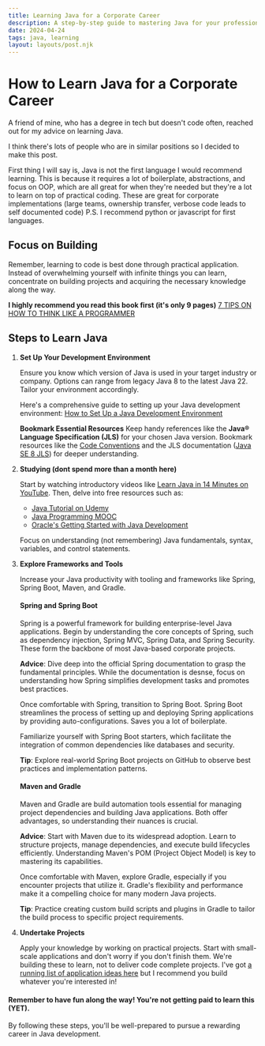 ```yaml
---
title: Learning Java for a Corporate Career
description: A step-by-step guide to mastering Java for your professional journey.
date: 2024-04-24
tags: java, learning
layout: layouts/post.njk
---
```


# How to Learn Java for a Corporate Career

A friend of mine, who has a degree in tech but doesn't code often, reached out for my advice on learning Java.   

I think there's lots of people who are in similar positions so I decided to make this post.

First thing I will say is, Java is not the first language I would recommend learning. This is because it requires a lot of boilerplate, abstractions, and focus on OOP, which are all great for when they're needed but they're a lot to learn on top of practical coding. 
These are great for corporate implementations (large teams, ownership transfer, verbose code leads to self documented code) 
P.S. I recommend python or javascript for first languages. 

## Focus on Building

Remember, learning to code is best done through practical application. Instead of overwhelming yourself with infinite things you can learn, concentrate on building projects and acquiring the necessary knowledge along the way.

**I highly recommend you read this book first (it's only 9 pages)**
[7 TIPS ON HOW TO THINK LIKE A PROGRAMMER](https://drive.google.com/file/d/18QxTGFdWUGPUBTutetzIqPiCZmG1hEZW/view)

## Steps to Learn Java

1. **Set Up Your Development Environment**
   
   Ensure you know which version of Java is used in your target industry or company. Options can range from legacy Java 8 to the latest Java 22. Tailor your environment accordingly. 
   
   Here's a comprehensive guide to setting up your Java development environment: [How to Set Up a Java Development Environment](https://www.freecodecamp.org/news/how-to-set-up-java-development-environment-a-comprehensive-guide/)

   **Bookmark Essential Resources**
   Keep handy references like the **Java® Language Specification (JLS)** for your chosen Java version. Bookmark resources like the [Code Conventions](https://www.oracle.com/java/technologies/javase/codeconventions-contents.html) and the JLS documentation ([Java SE 8 JLS](https://docs.oracle.com/javase/specs/jls/se8/html/index.html)) for deeper understanding.

2. **Studying (dont spend more than a month here)**
   
   Start by watching introductory videos like [Learn Java in 14 Minutes on YouTube](https://www.youtube.com/watch?v=RRubcjpTkks&t=16s&ab_channel=AlexLee). 
   Then, delve into free resources such as:
   - [Java Tutorial on Udemy](https://www.udemy.com/course/java-tutorial/)
   - [Java Programming MOOC](https://java-programming.mooc.fi/)
   - [Oracle's Getting Started with Java Development](https://learn.oracle.com/ols/course/getting-started-with-java-development/55593/65768)

   Focus on understanding (not remembering) Java fundamentals, syntax, variables, and control statements.

3. **Explore Frameworks and Tools**
   
    Increase your Java productivity with tooling and frameworks like Spring, Spring Boot, Maven, and Gradle. 

    #### Spring and Spring Boot
    Spring is a powerful framework for building enterprise-level Java applications. Begin by understanding the core concepts of Spring, such as dependency injection, Spring MVC, Spring Data, and Spring Security. These form the backbone of most Java-based corporate projects.

    **Advice**: Dive deep into the official Spring documentation to grasp the fundamental principles. While the documentation is desnse, focus on understanding how Spring simplifies development tasks and promotes best practices. 

    Once comfortable with Spring, transition to Spring Boot. Spring Boot streamlines the process of setting up and deploying Spring applications by providing auto-configurations. Saves you a lot of boilerplate. 
    
    Familiarize yourself with Spring Boot starters, which facilitate the integration of common dependencies like databases and security.

    **Tip**: Explore real-world Spring Boot projects on GitHub to observe best practices and implementation patterns.

    #### Maven and Gradle
    Maven and Gradle are build automation tools essential for managing project dependencies and building Java applications. Both offer advantages, so understanding their nuances is crucial.

    **Advice**: Start with Maven due to its widespread adoption. Learn to structure projects, manage dependencies, and execute build lifecycles efficiently. Understanding Maven's POM (Project Object Model) is key to mastering its capabilities.

    Once comfortable with Maven, explore Gradle, especially if you encounter projects that utilize it. Gradle's flexibility and performance make it a compelling choice for many modern Java projects.

    **Tip**: Practice creating custom build scripts and plugins in Gradle to tailor the build process to specific project requirements.

4. **Undertake Projects**
   
   Apply your knowledge by working on practical projects. Start with small-scale applications and don't worry if you don't finish them. 
   We're building these to learn, not to deliver code complete projects. 
   I've got [a running list of application ideas here](/posts/coding-ideas/) but I recommend you build whatever you're interested in!


#### Remember to have fun along the way! You're not getting paid to learn this (YET).

By following these steps, you'll be well-prepared to pursue a rewarding career in Java development.